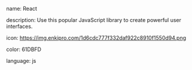 name: React

description: Use this popular JavaScript library to create powerful user interfaces.

icon: https://img.enkipro.com/1d6cdc777f332daf922c8910f1550d94.png

color: 61DBFD

language: js
